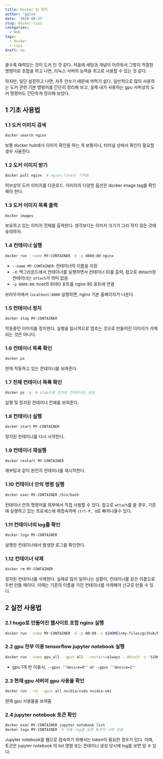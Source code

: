 ```yaml
---
title: Docker 팁 정리
author: 'gglee'
date: '2020-08-23'
slug: docker-tips
categories:
  - Web
tags: 
  - docker
  - tips
draft: no
---
```


쓸수록 매력있는 것이 도커 인 것 같다. 처음에 세팅과 개념이 어려워서 그렇지 적절한 명령어로 조합을 하고 나면, 리눅스 서버의 능력을 최고로 사용할 수 있는 것 같다.

하지만, 일단 설정하고 나면, 자주 안쓰기 때문에 까먹기 쉽다. 일반적으로 많이 사용하는 도커 관련 기본 명령어를 간단히 정리해 보고, 실제 내가 사용하는 gpu 서버상의 도커 명령어도 간단하게 정리해 보았다.

## 1 기초 사용법

### 1.1 도커 이미지 검색

```bash
docker search nginx  
```

보통 docker hub에서 이미지 확인을 하는 게 보통이나, 터미널 상에서 확인이 필요할 경우 사용한다.

### 1.2 도커 이미지 받기

```bash
docker pull nginx  # nginx:latest 가져옴
```

허브상의 도커 이미지를 다운로드. 이미지의 다양한 옵션은 docker image tag를 확인해야 한다.

### 1.3 도커 이미지 목록 출력

```bash
docker images  
```

보유하고 있는 이미지 전체를 출력한다. 생각보다는 이미지 크기가 그리 작지 않은 것에 유의하자.

### 1.4 컨테이너 실행

```bash
docker run --name MY-CONTAINER -d -p 8080:80 nginx  
```

* `--name MY-CONTAINER`: 컨테이너의 이름을 지정
* `-d`: 백그라운드에서 컨테이너를 실행하면서 컨테이너 ID를 출력, 참고로 detach된 컨테이너는 `attach`가 의미 없음
* `-p 8080:80`: host의 8080 포트를 nginx 80 포트에 연결

브라우저에서 `localhost:8080` 실행하면, nginx 기본 홈페이지가 나온다.

### 1.5 컨테이너 정지

```bash
docker stop MY-CONTAINER  
```

작동중인 이미지를 정지한다. 실행을 일시적으로 멈추는 것으로 만들어진 이미지가 삭제되는 것은 아니다.

### 1.6 컨테이너 목록 확인

```bash
docker ps
```

현재 작동하고 있는 컨테이너를 보여준다.

### 1.7 전체 컨테이너 목록 확인

```bash
docker ps -a  # stop으로 정지된 컨테이너도 보임
```

실행 및 정지된 컨테이너 전체를 보여준다.

### 1.8 컨테이너 실행

```bash
docker start MY-CONTAINER
```

정지된 컨테이너를 다시 시작한다.

### 1.9 컨테이너 재실행

```bash
docker restart MY-CONTAINER
```

재부팅과 같이 완전히 컨테이너를 재시작한다.

### 1.10 컨테이너 안의 명령 실행

```bash
docker exec MY-CONTAINER /bin/bash
```

컨테이너 안의 명령어를 외부에서 직접 사용할 수 있다. 참고로 `attach`를 쓸 경우, 기존에 실행하고 있는 프로세스에 재접속하며 `ctrl-P, Q`로 빠저나올수 있다.

### 1.11 컨테이너의 log를 확인

```bash
docker logs MY-CONTAINER
```

실행한 컨테이너에서 발생한 로그를 확인한다.

### 1.12 컨테이너 삭제

```bash
docker rm MY-CONTAINER
```

정지된 컨테이너를 삭제한다. 실제로 많이 일어나는 상황이, 컨테이너를 같은 이름으로 두번 만들 때이다. 이때는 기존의 이름을 가진 컨테이너를 삭제해야 신규로 만들 수 있다.

## 2 실전 사용법

### 2.1 hugo로 만들어진 웹사이트 포함 nginx 실행

```bash
docker run --name MY-CONTAINER -d -p 80:80 -v ${HOME}/my-files/github/blog/public:/usr/share/nginx/html:ro nginx
```

### 2.2 gpu 전부 이용 tensorflow jupyter notebook 실행

```bash
docker run --name gpu_all --gpus all --restart=always --detach -v "${HOME}/my-files/tf/notebooks:/tf/notebooks" -p 8888:8888 tensorflow/tensorflow:latest-gpu-jupyter
```

* gpu 1개 만 이용시, `--gpus '"device=0"'` or `--gpus '"device=1"'`

### 2.3 현재 gpu 서버의 gpu 사용율 확인

```bash
docker run --rm --gpus all nvidia/cuda nvidia-smi
```

현재 gpu 사용율을 보여줌

### 2.4 jupyter notebook 토큰 확인

```bash
docker exec MY-CONTAINER jupyter notebook list
docker logs MY-CONTAINER  # 보통 log를 보면 토큰이 나와 있음
```

Jupyter notebook을 웹으로 접속하기 위해서는 token이 필요한 경우가 있다. 이때, 토큰은 jupyter notebook 의 list 명령 또는 컨테이너 생성 당시에 log를 보면 알 수 있다.
